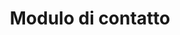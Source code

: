 ---
title: Modulo di contatto
form:
    name: contact-form
    fields:
        - name: name
          label: Nome
          type: text
          validate:
            required: true
        - name: surname
          label: Cognome
          type: text
          validate:
            required: true
        - name: email
          label: E-mail
          type: email
          validate:
            required: true
        - name: phone
          label: Telefono
          type: text
        - name: group
          label: Tipo di gruppo
          type: select
          options:
            scuola: Scuola
            associazione: Associazione
            gruppo_privato: Gruppo privato
          validate:
            required: true
        - name: number_adult
          label: Numero di partecipanti adulti
          type: number
        - name: number_kid
          label: Numero di partecipanti ragazzi (8-16 anni)
          type: number
        - name: visit
          label: Tipo di visita
          type: select
          options:
            solo_museo: Solo museo
            museo_e_forte_sottoroccia_quartino: Museo e Forte sottoroccia Quartino 
          validate:
            required: true
        - name: date
          label: Data desiderata
          type: date
          validate:
            required: true
        - name: hour
          label: Ora desiderata
          type: time
          validate:
            required: true
        - name: other
          label: Altre informazioni
          type: textarea
    buttons:
        - type: submit
          value: Invia richiesta

    process:
        - email:
            from: "{{ config.plugins.email.from }}"
            to: "{{ config.plugins.email.to }}"
            subject: "Modulo di contatto museoforteolimpio.ch"
            body: "{% include 'forms/data.html.twig' %}"
        - save:
            fileprefix: feedback-
            dateformat: Ymd-His-u
            extension: txt
            body: "{% include 'forms/data.txt.twig' %}"
        - message: Grazie per la sua richiesta!

---